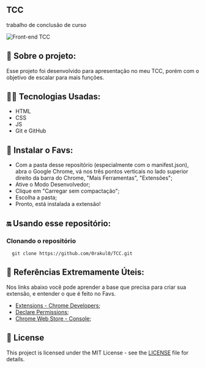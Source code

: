 ## TCC
trabalho de conclusão de curso

<img src="https://i.ibb.co/FVWsr2F/Front-end-TCC.png" alt="Front-end TCC" border="0">

## 📃 Sobre o projeto:
Esse projeto foi desenvolvido para apresentação no meu TCC, porém com o objetivo de escalar para mais funções.


## 👩‍💻 Tecnologias Usadas:
- HTML
- CSS
- JS
- Git e GitHub


## 📲 Instalar o Favs:
- Com a pasta desse repositório (especialmente com o manifest.json), abra o Google Chrome, vá nos três pontos verticais no lado superior direito da barra do Chrome, "Mais Ferramentas", "Extensões"; 
- Ative o Modo Desenvolvedor;
- Clique em "Carregar sem compactação";
- Escolha a pasta;
- Pronto, está instalada a extensão!


## 🔛 Usando esse repositório:
### Clonando o repositório
```
  git clone https://github.com/0rakul0/TCC.git
```

## 🔗 Referências Extremamente Úteis:
Nos links abaixo você pode aprender a base que precisa para criar sua extensão, e entender o que é feito no Favs.
- [Extensions - Chrome Developers](https://developer.chrome.com/docs/extensions/);
- [Declare Permissions](https://developer.chrome.com/docs/extensions/mv3/declare_permissions/);
- [Chrome Web Store - Console](https://chrome.google.com/webstore/devconsole/register?hl=pt-BR);


## 📜 License
This project is licensed under the MIT License - see the [LICENSE](https://github.com/warleys14/S-Compras/blob/master/LICENSE) file for details.